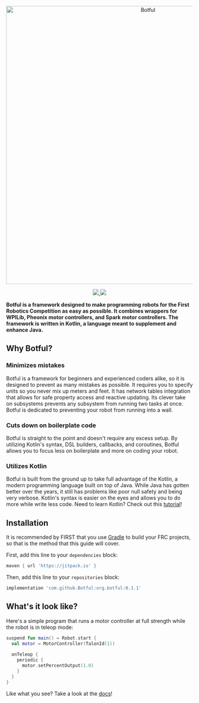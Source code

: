 <p align="center">
  <a href="#">
    <img alt="Botful" src="https://i.imgur.com/WAhi8NS.png" width="750px" height="auto"/>
  </a>
</p>

<p align="center">
  <a href="https://github.com/Botful/botful/actions">
    <img src="https://img.shields.io/github/workflow/status/Botful/botful/Java CI?style=flat-square" />
  </a>
  
  <a href="https://jitpack.io/#Botful/org.botful">
    <img src="https://img.shields.io/jitpack/v/github/SouthEugeneRoboticsTeam/sertain?style=flat-square" />
  </a>
</p>

**Botful is a framework designed to make programming robots for the First Robotics Competition as easy as possible. It combines wrappers for WPILib, Pheonix motor controllers, and Spark motor controllers. The framework is written in Kotlin, a language meant to supplement and enhance Java.**

## Why Botful?

### Minimizes mistakes

Botful is a framework for beginners and experienced coders alike, so it is designed to prevent as many mistakes as possible. It requires you to specify units so you never mix up meters and feet. It has network tables integration that allows for safe property access and reactive updating. Its clever take on subsystems prevents any subsystem from running two tasks at once. Botful is dedicated to preventing your robot from running into a wall.

### Cuts down on boilerplate code

Botful is straight to the point and doesn't require any excess setup. By utilizing Kotlin's syntax, DSL builders, callbacks, and coroutines, Botful allows you to focus less on boilerplate and more on coding your robot.

### Utilizes Kotlin

Botful is built from the ground up to take full advantage of the Kotlin, a modern programming language built on top of Java. While Java has gotten better over the years, it still has problems like poor null safety and being very verbose. Kotlin's syntax is easier on the eyes and allows you to do more while write less code. Need to learn Kotlin? Check out this [tutorial](https://beginnersbook.com/2017/12/kotlin-tutorial/)!

## Installation

It is recommended by FIRST that you use [Gradle](https://gradle.org/) to build your FRC projects, so that is the method that this guide will cover.

First, add this line to your `dependencies` block:

```gradle
maven { url 'https://jitpack.io' }
```

Then, add this line to your `repositories` block:

```gradle
implementation 'com.github.Botful:org.botful:0.1.1'
```

## What's it look like?

Here's a simple program that runs a motor controller at full strength while the robot is in teleop mode:

```kotlin
suspend fun main() = Robot.start {
  val motor = MotorController(TalonId(1))
  
  onTeleop {
    periodic {
      motor.setPercentOutput(1.0)
    }
  }
}
```

Like what you see? Take a look at the [docs](https://github.com/Botful/botful/wiki)!
